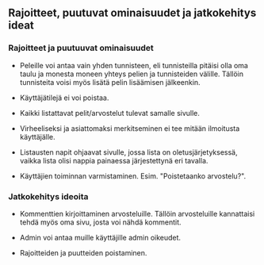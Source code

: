 ## Rajoitteet, puutuvat ominaisuudet ja jatkokehitys ideat

### Rajoitteet ja puutuuvat ominaisuudet

- Peleille voi antaa vain yhden tunnisteen, eli tunnisteilla pitäisi olla oma taulu ja monesta moneen yhteys pelien ja tunnisteiden välille. Tällöin tunnisteita voisi myös lisätä pelin lisäämisen jälkeenkin.

- Käyttäjätilejä ei voi poistaa.

- Kaikki listattavat pelit/arvostelut tulevat samalle sivulle.

- Virheeliseksi ja asiattomaksi merkitseminen ei tee mitään ilmoitusta käyttäjälle.

- Listausten napit ohjaavat sivulle, jossa lista on oletusjärjetyksessä, vaikka lista olisi nappia painaessa järjestettynä eri tavalla.

- Käyttäjien toiminnan varmistaminen. Esim. "Poistetaanko arvostelu?".

### Jatkokehitys ideoita

- Kommenttien kirjoittaminen arvosteluille. Tällöin arvosteluille kannattaisi tehdä myös oma sivu, josta voi nähdä kommentit.

- Admin voi antaa muille käyttäjille admin oikeudet.

- Rajoitteiden ja puutteiden poistaminen.